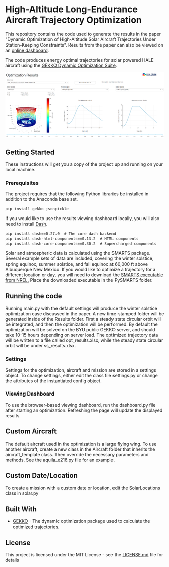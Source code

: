 # High-Altitude Long-Endurance Aircraft Trajectory Optimization

This repository contains the code used to generate the results in the paper "Dynamic Optimization of High-Altitude Solar Aircraft Trajectories Under Station-Keeping Constraints".  Results from the paper can also be viewed on an [online dashboard](http://dashboard.apmonitor.com/).

The code produces energy optimal trajectories for solar powered HALE aircraft using the [GEKKO Dynamic Optimization Suite](https://gekko.readthedocs.io/en/latest/#).

![Optimized Path](./Images/dashboard.png?raw=true "Optimized Flight Path Results")

## Getting Started

These instructions will get you a copy of the project up and running on your local machine.

### Prerequisites

The project requires that the following Python libraries be installed in addition to the Anaconda base set.

```
pip install gekko jsonpickle
```
If you would like to use the results viewing dashboard locally, you will also need to install [Dash](https://plot.ly/products/dash/).

```
pip install dash==0.27.0  # The core dash backend
pip install dash-html-components==0.13.2  # HTML components
pip install dash-core-components==0.30.2  # Supercharged components
```

Solar and atmospheric data is calculated using the SMARTS package.  Several example sets of data are included, covering the winter solstice, spring equinox, summer solstice, and fall equinox at 60,000 ft above Albuquerque New Mexico.  If you would like to optimize a trajectory for a different location or day, you will need to download the [SMARTS executable from NREL.](https://www.nrel.gov/grid/solar-resource/smarts.html)  Place the downloaded executable in the PySMARTS folder.

## Running the code

Running main.py with the default settings will produce the winter solstice optimization case discussed in the paper.  A new time-stamped folder will be generated inside of the Results folder.  First a steady state circular orbit will be integrated, and then the optimization will be performed.  By default the optimization will be solved on the BYU public GEKKO server, and should take 10-15 hours depending on server load.  The optimized trajectory data will be written to a file called opt_results.xlsx, while the steady state circular orbit will be under ss_results.xlsx.  

### Settings

Settings for the optimization, aircraft and mission are stored in a settings object.  To change settings, either edit the class file settings.py or change the attributes of the instantiated config object. 

### Viewing Dashboard

To use the browser-based viewing dashboard, run the dashboard.py file after starting an optimization.  Refreshing the page will update the displayed results. 

## Custom Aircraft

The default aircraft used in the optimization is a large flying wing.  To use another aircraft, create a new class in the Aircraft folder that inherits the aircraft_template class.  Then override the necessary parameters and methods.  See the aquila_e216.py file for an example.

## Custom Date/Location

To create a mission with a custom date or location, edit the SolarLocations class in solar.py

## Built With

* [GEKKO](https://gekko.readthedocs.io/en/latest/index.html) - The dynamic optimization package used to calculate the optimized trajectories.

## License

This project is licensed under the MIT License - see the [LICENSE.md](LICENSE.md) file for details
